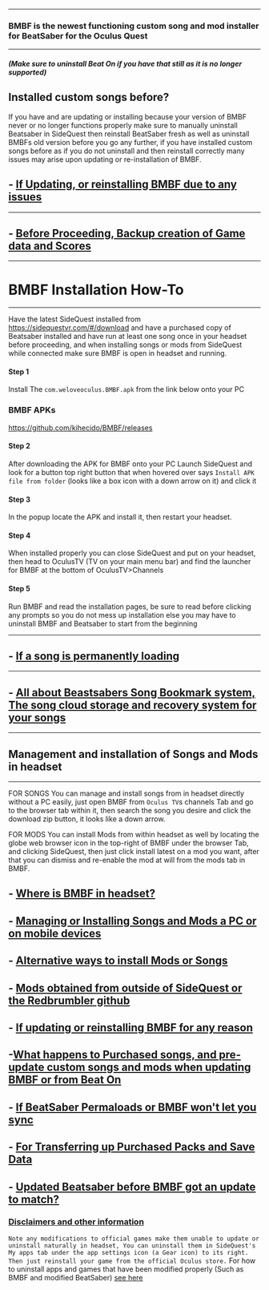----
### BMBF is the newest functioning custom song and mod installer for BeatSaber for the Oculus Quest

----

##### (Make sure to uninstall Beat On if you have that still as it is no longer supported)

## Installed custom songs before?

If you have and are updating or installing because your version of BMBF never or no longer functions properly make sure to manually uninstall Beatsaber in SideQuest then reinstall BeatSaber fresh as well as uninstall BMBFs old version before you go any further, if you have installed custom songs before as if you do not uninstall and then reinstall correctly many issues may arise upon updating or re-installation of BMBF.

## - [If Updating, or reinstalling BMBF due to any issues](https://github.com/the-expanse/SideQuest/wiki/If-updating-or-reinstalling-BMBF-due-to-issues)
----
## - [Before Proceeding, Backup creation of Game data and Scores](https://github.com/the-expanse/SideQuest/wiki/Before-installing-or-updating-BMBF,-Backup-creation-of-Game-data-and-Scores)
----

# BMBF Installation How-To
----

Have the latest SideQuest installed from
https://sidequestvr.com/#/download and have a purchased copy of Beatsaber installed and have run at least one song once in your headset before proceeding, and when installing songs or mods from SideQuest while connected make sure BMBF is open in headset and running.

#### Step 1
Install The `com.weloveoculus.BMBF.apk` from the link below onto your PC

### BMBF APKs
https://github.com/kihecido/BMBF/releases

#### Step 2

After downloading the APK for BMBF onto your PC Launch SideQuest and look for a button top right button that when hovered over says `Install APK file from folder` (looks like a box icon with a down arrow on it) and click it

#### Step 3

In the popup locate the APK and install it, then restart your headset.

#### Step 4

When installed properly you can close SideQuest and put on your headset, then head to OculusTV (TV on your main menu bar) and find the launcher for BMBF at the bottom of OculusTV>Channels

#### Step 5

Run BMBF and read the installation pages, be sure to read before clicking any prompts so you do not mess up installation else you may have to uninstall BMBF and Beatsaber to start from the beginning

----

## - [If a song is permanently loading](https://github.com/the-expanse/SideQuest/wiki/A-custom-BMBF-song-is-permanently-loading)

----

## - [All about Beastsabers Song Bookmark system, The song cloud storage and recovery system for your songs](https://github.com/the-expanse/SideQuest/wiki/Song-Bookmark-system,-The-song-cloud-storage-and-recovery-system)
----

## Management and installation of Songs and Mods in headset
----

FOR SONGS
You can manage and install songs from in headset directly without a PC easily, just open BMBF from `Oculus TV`s channels Tab and go to the browser tab within it, then search the song you desire and click the download zip button, it looks like a down arrow.

FOR MODS
You can install Mods from within headset as well  by locating the globe web browser icon in the top-right of BMBF under the browser Tab, and clicking SideQuest,  then just click install latest on a mod you want, after that you can dismiss and re-enable the mod at will from the mods tab in BMBF.

## - [Where is BMBF in headset?](https://github.com/the-expanse/SideQuest/wiki/Where-do-i-launch-BMBF-in-headset%3F)

## - [Managing or Installing Songs and Mods a PC or on mobile devices](https://github.com/the-expanse/SideQuest/wiki/Managing-or-Installing-Songs-and-Mods-on-a-PC-or-on-mobile-devices)

## - [Alternative ways to install Mods or Songs](https://github.com/the-expanse/SideQuest/wiki/Alternative-ways-to-install-Mods-or-Songs)

## - [Mods obtained from outside of SideQuest or the Redbrumbler github](https://github.com/the-expanse/SideQuest/wiki/About-Mods-obtained-from-outside-of-SideQuest-or-the-Redbrumbler-github)

## - [If updating or reinstalling BMBF for any reason](https://github.com/the-expanse/SideQuest/wiki/If-your-updating,-have-used-BMBF-before-or-have-a-faulty-installation)

## -[What happens to Purchased songs, and pre-update custom songs and mods when updating BMBF or from Beat On](https://github.com/the-expanse/SideQuest/wiki/What-happens-to-old-Purchased,-Custom-songs-and-mods-if-you-are-updating-to-BMBF-from-a-previous-version-or-from-Beat-On)

## - [If BeatSaber Permaloads or BMBF won't let you sync](https://github.com/the-expanse/SideQuest/wiki/If-BeatSaber-Permaloads-or-BMBF-won't-let-you-sync)

## - [For Transferring up Purchased Packs and Save Data](https://github.com/the-expanse/SideQuest/wiki/Transferring-up-Purchased-Packs-and-Save-Data-for-Beatsaber-after-Modding)

## - [Updated Beatsaber before BMBF got an update to match?](https://github.com/the-expanse/SideQuest/wiki/Updating-Beatsaber-before-BMBF-get's-an-update-to-match)

### [Disclaimers and other information](https://github.com/the-expanse/SideQuest/wiki/Disclaimers-and-other-information)

`Note any modifications to official games make them unable to update or uninstall naturally in headset, You can uninstall them in SideQuest's  My apps tab under the app settings icon (a Gear icon) to its right. Then just reinstall your game from the official Oculus store.` 
For how to uninstall apps and games that have been modified properly (Such as BMBF and modified BeatSaber) [see here](https://github.com/the-expanse/SideQuest/wiki/.My-apps-won't-uninstall-what's-wrong%3F#all-about-un-installation-of-applications-or-games)